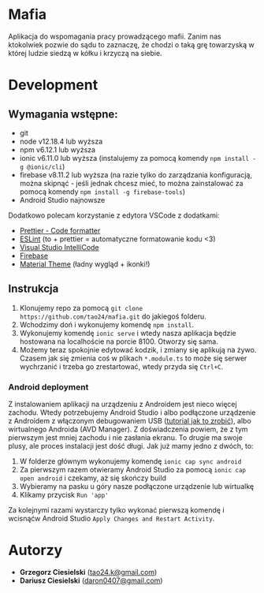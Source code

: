 # Mafia

Aplikacja do wspomagania pracy prowadzącego mafii. Zanim nas ktokolwiek pozwie do sądu to zaznaczę, że chodzi o taką grę towarzyską w której ludzie siedzą w kółku i krzyczą na siebie.

# Development

## Wymagania wstępne:

- git
- node v12.18.4 lub wyższa
- npm v6.12.1 lub wyższa
- ionic v6.11.0 lub wyższa (instalujemy za pomocą komendy `npm install -g @ionic/cli`)
- firebase v8.11.2 lub wyższa (na razie tylko do zarządzania konfiguracją, można skipnąć - jeśli jednak chcesz mieć, to można zainstalować za pomocą komendy `npm install -g firebase-tools`)
- Android Studio najnowsze

Dodatkowo polecam korzystanie z edytora VSCode z dodatkami:

- [Prettier - Code formatter](https://marketplace.visualstudio.com/items?itemName=esbenp.prettier-vscode)
- [ESLint](https://marketplace.visualstudio.com/items?itemName=dbaeumer.vscode-eslint) (to + prettier = automatyczne formatowanie kodu <3)
- [Visual Studio IntelliCode](https://marketplace.visualstudio.com/items?itemName=VisualStudioExptTeam.vscodeintellicode)
- [Firebase](https://marketplace.visualstudio.com/items?itemName=toba.vsfire)
- [Material Theme](https://marketplace.visualstudio.com/items?itemName=Equinusocio.vsc-material-theme) (ładny wygląd + ikonki!)

## Instrukcja

1. Klonujemy repo za pomocą `git clone https://github.com/tao24/mafia.git` do jakiegoś folderu.
2. Wchodzimy doń i wykonujemy komendę `npm install`.
3. Wykonujemy komendę `ionic serve` i wtedy nasza aplikacja będzie hostowana na localhoście na porcie 8100. Otworzy się sama.
4. Możemy teraz spokojnie edytować kodzik, i zmiany się aplikują na żywo. Czasem jak się zmienia coś w plikach `*.module.ts` to może się serwer wychrzanić i trzeba go zrestartować, wtedy przyda się `Ctrl+C`.

### Android deployment

Z instalowaniem aplikacji na urządzeniu z Androidem jest nieco więcej zachodu. Wtedy potrzebujemy Android Studio i albo podłączone urządzenie z Androidem z włączonym debugowaniem USB ([tutorial jak to zrobić](https://developer.android.com/studio/debug/dev-options)), albo wirtualnego Androida (AVD Manager). Z doświadczenia powiem, że z tym pierwszym jest mniej zachodu i nie zasłania ekranu. To drugie ma swoje plusy, ale proces instalacji jest dość długi. Jak już mamy jedno z dwóch, to:

1. W folderze głównym wykonujemy komendę `ionic cap sync android`
2. Za pierwszym razem otwieramy Android Studio za pomocą `ionic cap open android` i czekamy, aż się skończy build
3. Wybieramy na pasku u góry nasze podłączone urządzenie lub wirtualkę
4. Klikamy przycisk `Run 'app'`

Za kolejnymi razami wystarczy tylko wykonać pierwszą komendę i wcisnąćw Android Studio `Apply Changes and Restart Activity`.

# Autorzy

- **Grzegorz Ciesielski** (tao24.k@gmail.com)
- **Dariusz Ciesielski** (daron0407@gmail.com)
